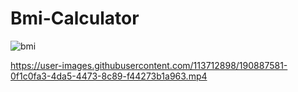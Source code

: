 # Bmi-Calculator
![bmi](https://user-images.githubusercontent.com/113712898/190861995-31cc7382-3203-45c6-982c-4b98bca25539.png)




https://user-images.githubusercontent.com/113712898/190887581-0f1c0fa3-4da5-4473-8c89-f44273b1a963.mp4



